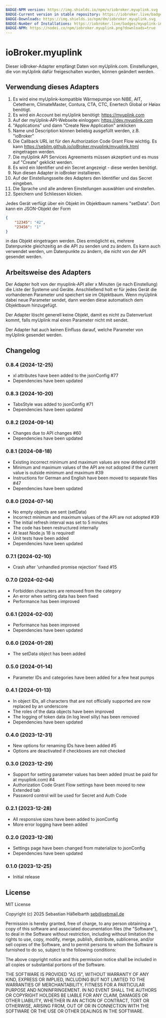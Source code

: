 ```yaml
---
BADGE-NPM version: https://img.shields.io/npm/v/iobroker.myuplink.svg
BADGE-Current version in stable repository: https://iobroker.live/badges/myuplink-stable.svg
BADGE-Downloads: https://img.shields.io/npm/dm/iobroker.myuplink.svg
BADGE-Number of Installations: https://iobroker.live/badges/myuplink-installed.svg
BADGE-NPM: https://nodei.co/npm/iobroker.myuplink.png?downloads=true
---
```

# ioBroker.myuplink

Dieser ioBroker-Adapter empfängt Daten von myUplink.com. Einstellungen, die von myUplink dafür freigeschalten wurden, können geändert werden.

## Verwendung dieses Adapters

1. Es wird eine myUplink-kompatible Wärmepumpe von NIBE, AIT, Cetetherm, ClimateMaster, Contura, CTA, CTC, Enertech Global or Høiax benötigt.
2. Es wird ein Account bei myUplink benötigt: https://myuplink.com
3. Auf der myUplink-API-Webseite einloggen: https://dev.myuplink.com
4. "Applications" und dann "Create New Application" anklicken
5. Name und Description können beliebig ausgefüllt werden, z.B. "ioBroker"
6. Die Callback URL ist für den Authorization Code Grant Flow wichtig. Es kann https://sebilm.github.io/ioBroker.myuplink/myuplink.html eingetragen werden.
7. Die myUplink API Services Agreements müssen akzeptiert und es muss auf "Create" geklickt werden.
8. Es wird ein Identifier und ein Secret angezeigt - diese werden benötigt.
9. Nun diesen Adapter in ioBroker installieren.
10. Auf der Einstellungsseite des Adapters den Identifier und das Secret eingeben.
11. Die Sprache und alle anderen Einstellungen auswählen und einstellen.
12. Speichern und Schliessen klicken.

Jedes Gerät verfügt über ein Objekt im Objektbaum namens "setData". Dort kann ein JSON-Objekt der Form

```json
{
    "12345": "42",
    "23456": "1"
}
```

in das Objekt eingetragen werden. Dies ermöglicht es, mehrere Datenpunkte gleichzeitig an die API zu senden und zu ändern.
Es kann auch verwendet werden, um Datenpunkte zu ändern, die nicht von der API gesendet werden.

## Arbeitsweise des Adapters

Der Adapter holt von der myuplink-API aller x Minuten (je nach Einstellung) die Liste der Systeme und Geräte. Anschließend
holt er für jedes Gerät die vorhandenen Parameter und speichert sie im Objektbaum. Wenn myUplink dabei neue Parameter sendet,
dann werden diese automatisch dem Objektbaum hinzugefügt.

Der Adapter löscht generell keine Objekt, damit es nicht zu Datenverlust kommt, falls myUplink mal einen Parameter nicht mit sendet.

Der Adapter hat auch keinen Einfluss darauf, welche Parameter von myUplink gesendet werden.

## Changelog

### 0.8.4 (2024-12-25)

- xl attributes have been added to the jsonConfig #77
- Dependencies have been updated

### 0.8.3 (2024-10-20)

- TabsStyle was added to jsonConfig #71
- Dependencies have been updated

### 0.8.2 (2024-09-14)

- Changes due to API changes #60
- Dependencies have been updated

### 0.8.1 (2024-08-18)

- Existing incorrect minimum and maximum values are now deleted #39
- Minimum and maximum values of the API are not adopted if the current value is outside minimum and maximum #39
- Instructions for German and English have been moved to separate files #47
- Dependencies have been updated

### 0.8.0 (2024-07-14)

- No empty objects are sent (setData)
- Incorrect minimum and maximum values of the API are not adopted #39
- The initial refresh interval was set to 5 minutes
- The code has been restructured internally
- At least Node.js 18 is required!
- Unit tests have been added
- Dependencies have been updated

### 0.7.1 (2024-02-10)

- Crash after 'unhandled promise rejection' fixed #15

### 0.7.0 (2024-02-04)

- Forbidden characters are removed from the category
- An error when setting data has been fixed
- Performance has been improved

### 0.6.1 (2024-02-03)

- Performance has been improved
- Dependencies have been updated

### 0.6.0 (2024-01-28)

- The setData object has been added

### 0.5.0 (2024-01-14)

- Parameter IDs and categories have been added for a few heat pumps

### 0.4.1 (2024-01-13)

- In object IDs, all characters that are not officially supported are now replaced by an underscore
- The roles of the data objects have been improved
- The logging of token data (in log level silly) has been removed
- Dependencies have been updated

### 0.4.0 (2023-12-31)

- New options for renaming IDs have been added #5
- Options are deactivated if checkboxes are not checked

### 0.3.0 (2023-12-29)

- Support for setting parameter values has been added (must be paid for at myuplink.com) #4
- Authorization Code Grant Flow settings have been moved to new Extended tab
- Password control will be used for Secret and Auth Code

### 0.2.1 (2023-12-28)

- All responsive sizes have been added to jsonConfig
- More error logging have been added

### 0.2.0 (2023-12-28)

- Settings page have been changed from materialize to jsonConfig
- Dependencies have been updated

### 0.1.0 (2023-12-25)

- Initial release

## License

MIT License

Copyright (c) 2025 Sebastian Häßelbarth <seb@sebmail.de>

Permission is hereby granted, free of charge, to any person obtaining a copy
of this software and associated documentation files (the "Software"), to deal
in the Software without restriction, including without limitation the rights
to use, copy, modify, merge, publish, distribute, sublicense, and/or sell
copies of the Software, and to permit persons to whom the Software is
furnished to do so, subject to the following conditions:

The above copyright notice and this permission notice shall be included in all
copies or substantial portions of the Software.

THE SOFTWARE IS PROVIDED "AS IS", WITHOUT WARRANTY OF ANY KIND, EXPRESS OR
IMPLIED, INCLUDING BUT NOT LIMITED TO THE WARRANTIES OF MERCHANTABILITY,
FITNESS FOR A PARTICULAR PURPOSE AND NONINFRINGEMENT. IN NO EVENT SHALL THE
AUTHORS OR COPYRIGHT HOLDERS BE LIABLE FOR ANY CLAIM, DAMAGES OR OTHER
LIABILITY, WHETHER IN AN ACTION OF CONTRACT, TORT OR OTHERWISE, ARISING FROM,
OUT OF OR IN CONNECTION WITH THE SOFTWARE OR THE USE OR OTHER DEALINGS IN THE
SOFTWARE.